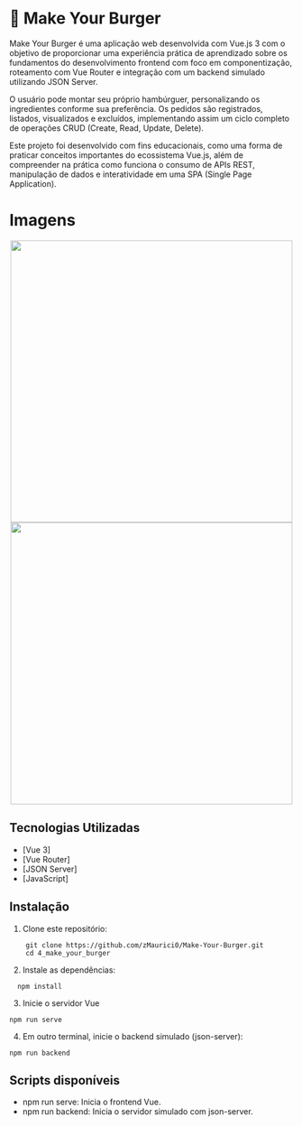 # 🍔 Make Your Burger

Make Your Burger é uma aplicação web desenvolvida com Vue.js 3 com o objetivo de proporcionar uma experiência prática de aprendizado sobre os fundamentos do desenvolvimento frontend com foco em componentização, roteamento com Vue Router e integração com um backend simulado utilizando JSON Server.

O usuário pode montar seu próprio hambúrguer, personalizando os ingredientes conforme sua preferência. Os pedidos são registrados, listados, visualizados e excluídos, implementando assim um ciclo completo de operações CRUD (Create, Read, Update, Delete).

Este projeto foi desenvolvido com fins educacionais, como uma forma de praticar conceitos importantes do ecossistema Vue.js, além de compreender na prática como funciona o consumo de APIs REST, manipulação de dados e interatividade em uma SPA (Single Page Application).

# Imagens

<div align="center">
<img src="https://github.com/user-attachments/assets/78cfb84f-5ec0-4e4a-8842-058e8a8815fc" width="500px" />
<img src="https://github.com/user-attachments/assets/deda22fa-d9a0-4312-ba7c-9e2b4d65581b" width="500px" />
</div>

## Tecnologias Utilizadas

- [Vue 3]
- [Vue Router]
- [JSON Server]
- [JavaScript]

## Instalação

1. Clone este repositório:
```
    git clone https://github.com/zMaurici0/Make-Your-Burger.git
    cd 4_make_your_burger
```
   
2. Instale as dependências:
```
  npm install
```
3. Inicie o servidor Vue
```
npm run serve
```
4. Em outro terminal, inicie o backend simulado (json-server):
```
npm run backend
```

## Scripts disponíveis

- npm run serve: Inicia o frontend Vue. 
- npm run backend: Inicia o servidor simulado com json-server.



